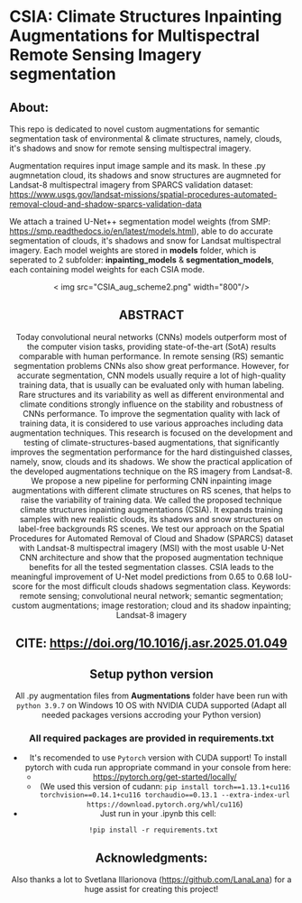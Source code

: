# **CSIA: Climate Structures Inpainting Augmentations for Multispectral Remote Sensing Imagery segmentation**

## **About:**

This repo is dedicated to novel custom augmentations for semantic segmentation task of environmental & climate structures, namely, clouds, it's shadows and snow for remote sensing multispectral imagery.

Augmentation requires input image sample and its mask. In these .py augmnetation cloud, its shadows and snow structures are augmneted for Landsat-8 multispectral imagery from SPARCS validation dataset: https://www.usgs.gov/landsat-missions/spatial-procedures-automated-removal-cloud-and-shadow-sparcs-validation-data

We attach a trained U-Net++ segmentation model weights (from SMP: https://smp.readthedocs.io/en/latest/models.html), able to do accurate segmentation of clouds, it's shadows and snow for Landsat multispectral imagery. Each model weights are stored in **models** folder, which is seperated to 2 subfolder: **inpainting_models** & **segmentation_models**, each containing model weights for each CSIA mode.

<center>< img src="CSIA_aug_scheme2.png" width="800"/><center>

## **ABSTRACT**
Today convolutional neural networks (CNNs) models outperform most of the computer vision tasks, providing state-of-the-art (SotA) results comparable with human performance. In remote sensing (RS) semantic segmentation problems CNNs also show great performance. However, for accurate segmentation, CNN models usually require a lot of high-quality training data, that is usually can be evaluated only with human labeling. Rare structures and its variability as well as different environmental and climate conditions strongly influence on the stability and robustness of CNNs performance. To improve the segmentation quality with lack of training data, it is considered to use various approaches including data augmentation techniques. This research is focused on the development and testing of climate-structures-based augmentations, that significantly improves the segmentation performance for the hard distinguished classes, namely, snow, clouds and its shadows. We show the practical application of the developed augmentations technique on the RS imagery from Landsat-8. We propose a new pipeline for performing CNN inpainting image augmentations with different climate structures on RS scenes, that helps to raise the variability of training data. We called the proposed technique climate structures inpainting augmentations (CSIA). It expands training samples with new realistic clouds, its shadows and snow structures on label-free backgrounds RS scenes. We test our approach on the Spatial Procedures for Automated Removal of Cloud and Shadow (SPARCS) dataset with Landsat-8 multispectral imagery (MSI) with the most usable U-Net CNN architecture and show that the proposed augmentation technique benefits for all the tested segmentation classes. CSIA leads to the meaningful improvement of U-Net model predictions from 0.65 to 0.68 IoU-score for the most difficult clouds shadows segmentation class.
Keywords: remote sensing; convolutional neural network; semantic segmentation; custom augmentations; image restoration; cloud and its shadow inpainting; Landsat-8 imagery

## **CITE**: https://doi.org/10.1016/j.asr.2025.01.049

## Setup python version
All .py augmentation files from **Augmentations** folder have been run with `python 3.9.7` on Windows 10 OS with NVIDIA CUDA supported (Adapt all needed packages versions accroding your Python version)

### All required packages are provided in requirements.txt
- It's recomended to use `Pytorch` version with CUDA support! To install pytorch with cuda run appropriate command in your console from here:
  - https://pytorch.org/get-started/locally/
  - (We used this version of cudann: `pip install torch==1.13.1+cu116 torchvision==0.14.1+cu116 torchaudio==0.13.1 --extra-index-url https://download.pytorch.org/whl/cu116`)
- Just run in your .ipynb this cell:
```
 !pip install -r requirements.txt
```
## Acknowledgments:

Also thanks a lot to Svetlana Illarionova (https://github.com/LanaLana) for a huge assist for creating this project!
